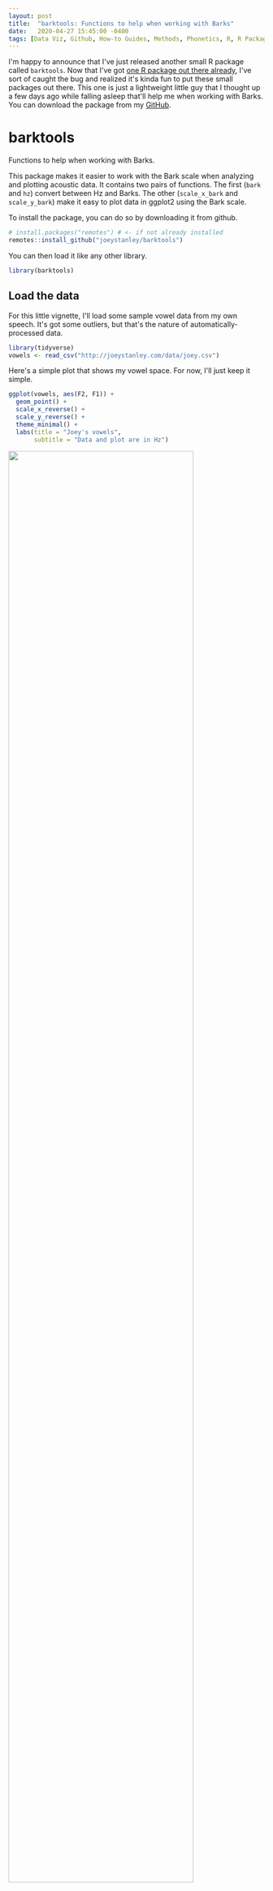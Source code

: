 ```yaml
---
layout: post
title:  "barktools: Functions to help when working with Barks"
date:   2020-04-27 15:45:00 -0400
tags: [Data Viz, Github, How-to Guides, Methods, Phonetics, R, R Packages, Side Projects, Skills]
---
```


I'm happy to announce that I've just released another small R package called `barktools`.  Now that I've got [one R package out there already](/blog/futurevisions-my-first-r-package), I've sort of caught the bug and realized it's kinda fun to put these small packages out there. This one is just a lightweight little guy that I thought up a few days ago while falling asleep that'll help me when working with Barks. You can download the package from my [GitHub](https://joeystanley.github.io/barktools/).

# barktools

Functions to help when working with Barks.

This package makes it easier to work with the Bark scale when analyzing and plotting acoustic data. It contains two pairs of functions. The first (`bark` and `hz`) convert between Hz and Barks. The other (`scale_x_bark` and `scale_y_bark`) make it easy to plot data in ggplot2 using the Bark scale.

To install the package, you can do so by downloading it from github. 

``` r
# install.packages("remotes") # <- if not already installed
remotes::install_github("joeystanley/barktools")
```

You can then load it like any other library.

``` r
library(barktools)
```

## Load the data

For this little vignette, I'll load some sample vowel data from my own speech. It's got some outliers, but that's the nature of automatically-processed data. 

``` r
library(tidyverse)
vowels <- read_csv("http://joeystanley.com/data/joey.csv")
```

Here's a simple plot that shows my vowel space. For now, I'll just keep it simple.

``` r
ggplot(vowels, aes(F2, F1)) + 
  geom_point() + 
  scale_x_reverse() + 
  scale_y_reverse() + 
  theme_minimal() + 
  labs(title = "Joey's vowels",
       subtitle = "Data and plot are in Hz")
```

<img width = "85%" src="/images/plots/barktools/hz.png">

Now, let's say I want to plot using Barks. You can use the `bark()` function to convert the formant frequencies into Barks. 

``` r
vowels_with_barks <- vowels %>%
  mutate(F1_bark = bark(F1),
         F2_bark = bark(F2))

ggplot(vowels_with_barks, aes(F2_bark, F1_bark)) + 
  geom_point() + 
  scale_x_reverse() + 
  scale_y_reverse() + 
  theme_minimal() + 
  labs(title = "Joey's vowels",
       subtitle = "Data and plot are in Barks")
```

<img width = "85%" src="/images/plots/barktools/barks.png">

The Bark scale turns the nonlinear Hz data into something a little more linear, so the shape of the vowel space should change somewhat.

The problem is most people can't readily interpret the Barks unit. What is the Hz equivalent of 6 Barks? We can look this up using the `hz()` function:

``` r
hz(6)
## [1] 631.1045
```

But it would be better if we could incorporate more interpretable values into the plot itself. I think the first time I saw this was in [Harrington et al's (2000) paper](https://www.jstor.org/stable/44526873?seq=1#metadata_info_tab_contents) on how the Queen of England's speech changes over time:

<img width = "85%" src="/images/plots/barktools/harrington_sample.jpg">

Notice how the axes are in Barks, but the data is still plotted in Hz. This is a perfect case for using the `scale_x_bark()` and `scale_y_bark()` functions. Like the other `scale_*` functions in ggplot2, this will transform the axes of your plot. In this case, it'll convert the plotting area to the Bark scale, but the values will be in Hz still.

``` r
ggplot(vowels, aes(F2, F1)) + 
  geom_point() + 
  scale_x_bark() + 
  scale_y_bark() + 
  theme_minimal() + 
  labs(title = "Joey's vowels",
       subtitle = "Data is in Hz; plot is in Barks")
```

<img width = "85%" src="/images/plots/barktools/hz_barks.png">

Now, you can see that the shape of the vowel space is identical to the plot above, except the axis labels are more useful: I have a better idea of what 500Hz means. Note that the axes are reversed as well, just like `scale_*_reverse`. 

At this point, it might be useful to modify the axes with some additional labels. Since `scale_*_bark` is just a wrapper around `scale_*_continuous`, any argument that you would normally include in the latter function will work just fine in the bark function. Specifically, I'll modify which values get labels with `breaks` and the gridlines with `minor_breaks`. 

``` r
ggplot(vowels, aes(F2, F1)) + 
  geom_point() + 
  scale_x_bark(breaks = c(c(500, 1000, 1500, 2000, 3000)),
               minor_breaks = seq(0, 4000, 100)) +
  scale_y_bark(breaks = c(c(200, 400, 600, 800, 1000, 1500)),
               minor_breaks = seq(0, 3000, 100)) + 
  theme_minimal() + 
  labs(title = "Joey's vowels",
       subtitle = "Data is in Hz; plot is in Barks")
```

<img width = "85%" src="/images/plots/barktools/hz_barks_grid.png">

Exactly which values you want to put is up to you, obviously, so play around with it until it looks good. 

## Spectrogram plots

The other type of plot you might want to use `scale_y_bark` for is something that looks like a spectrogram, that is a time-by-hz plot. You'll have to transform the data a little bit. You can use the code that I provided in my [tutorial](http://joeystanley.com/blog/reshaping-vowel-formant-data-with-tidyr) with the new `pivot_longer` function in `dplyr`. I'll just pull out my /aʊ/ vowel for this plot:

``` r
vowels_long <- vowels %>%
  filter(vowel == "AW") %>%
  select(contains("@")) %>%
  rowid_to_column("phoneme_id") %>%
  pivot_longer(cols = contains("@"), 
               names_to = c("formant", "percent"), 
               names_pattern = "(F\\d)@(\\d\\d)%", 
               names_ptypes = list(formant = factor(levels = c("F1", "F2")),
                                   percent = integer()), 
               values_to = "hz") %>%
  unite(traj_id, phoneme_id, formant, remove = FALSE)
```

Here's what a spectrogram-like plot might look like

``` r
ggplot(vowels_long, aes(percent, hz, color = formant, group = traj_id)) + 
  geom_path(alpha = 0.5) +
  theme_bw()
```

<img width = "85%" src="/images/plots/barktools/spec_hz.png">

Now, a lot of the change in /ai/ happens along the F1 dimension, but because of the logarithmic nature of sound, F2 visually takes up most of the vertical space and F1 is sort of squished down at the bottom. We can emphasize F1 by transforming the *y*-axis into the Bark scale. 

``` r
ggplot(vowels_long, aes(percent, hz, color = formant, group = traj_id)) + 
  geom_path(alpha = 0.5) +
  scale_y_bark(rev = FALSE) + 
  theme_bw()
```

<img width = "85%" src="/images/plots/barktools/spec_bark.png">

Note that this time, I added the argument `rev = FALSE` to `scale_y_bark`. By default, the function will flip the axis (like `scale_y_reverse`), but in this case that behavior is not desired. So, you can suppress that flip by specifying `rev = FALSE`.

## Conclusion

And that's it! That's the whole package. I thought it would be a useful thing for me. Perhaps you'll find some use for it too. 
